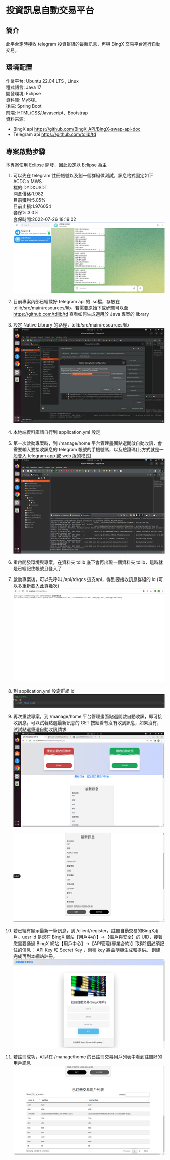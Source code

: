 # 投資訊息自動交易平台

## 簡介
此平台定時接收 telegram 投資群組的最新訊息，再與 BingX 交易平台進行自動交易。

## 環境配置
作業平台: Ubuntu 22.04 LTS , Linux
<br>
程式語言: Java 17
<br>
開發環境: Eclipse
<br>
資料庫: MySQL
<br>
後端: Spring Boot
<br>
前端: HTML/CSS/Javascript、Bootstrap
<br>
資料來源:
- BingX api https://github.com/BingX-API/BingX-swap-api-doc
- Telegram api https://github.com/tdlib/td

## 專案啟動步驟
本專案使用 Eclipse 開發，因此設定以 Eclipse 為主
1. 可以先在 telegram 註冊帳號以及創一個群組做測試，訊息格式固定如下<br>
ACDC x MWS<br>
標的:DYDXUSDT<br>
開倉價格:1.982<br>
目前獲利:5.05%<br>
目前止損:1.976054<br>
套保%:3.0%<br>
套保時間:2022-07-26 18:19:02<br>
<img src="https://github.com/jaylee840831/auto_invest/blob/master/image/telegram%E8%A8%8A%E6%81%AF.png"/> <p>
2. 目前專案內部已經載好 telegram api 的 .so檔，存放在tdlib/src/main/resources/lib，若需要原始下載步驟可以至 https://github.com/tdlib/td 查看如何生成適用於 Java 專案的 library <p>
3. 設定 Native Library 的路徑，tdlib/src/main/resources/lib
<img src="https://github.com/jaylee840831/auto_invest/blob/master/image/tdlib%E8%B7%AF%E5%BE%91.png" /> <p>
4. 本地端資料庫請自行到 application.yml 設定 <p>
5. 第一次啟動專案時，到 /manage/home 平台管理畫面點選開啟自動收訊，會需要輸入要接收訊息的 telegram 帳號的手機號碼，以及驗證碼(此方式就是一般登入 telegram app 或 web 版的模式)
<img src="https://github.com/jaylee840831/auto_invest/blob/master/image/%E7%99%BB%E5%85%A5telegram.png" /> <p>
6. 重啟開發環境與專案，在資料夾 tdlib 底下會再出現一個資料夾 tdlib，這時就是已經記住帳號且登入了 <p>
7. 啟動專案後，可以先呼叫 /api/td/gcs 這支api，得到要接收訊息群組的 id (可以多重新載入此頁幾次)
<img src="https://github.com/jaylee840831/auto_invest/blob/master/image/%E5%8F%96%E5%BE%97room%20code.png" /> <p>
8. 到 application.yml 設定群組 id
<img src="https://github.com/jaylee840831/auto_invest/blob/master/image/roomcode.png" /> <p>
9. 再次重啟專案，到 /manage/home 平台管理畫面點選開啟自動收訊，即可接收訊息。可以試著點選最新訊息的 GET 按鈕看有沒有收到訊息，如果沒有，試試點選重送自動收訊請求
<img src="https://github.com/jaylee840831/auto_invest/blob/master/image/%E8%87%AA%E5%8B%95%E4%BA%A4%E6%98%93%E5%B9%B3%E5%8F%B0%E7%AE%A1%E7%90%86%E8%80%85%E7%95%AB%E9%9D%A2.png" /> <p>
<img src="https://github.com/jaylee840831/auto_invest/blob/master/image/%E6%9C%80%E6%96%B0%E8%A8%8A%E6%81%AF.png" /> <p>
10. 若已經有顯示最新一筆訊息，到 /client/register，註冊自動交易的BingX用戶。uesr id 是您在 BingX 網站【用戶中心】->【帳戶與安全】的 UID，接著您需要通過 BingX 網站【用戶中心】->【API管理(專業合約)】取得2個必須記住的信息： API Key 和 Secret Key ，兩種 key 將由隨機生成和提供。 創建完成再到本網站註冊。
<img src="https://github.com/jaylee840831/auto_invest/blob/master/image/%E8%A8%BB%E5%86%8A%E4%BA%A4%E6%98%93.png" /> <p>
11. 若註冊成功，可以在 /manage/home 的已註冊交易用戶列表中看到註冊好的用戶訊息
<img src="https://github.com/jaylee840831/auto_invest/blob/master/image/%E8%A8%BB%E5%86%8A%E4%BA%A4%E6%98%93%E5%88%97%E8%A1%A8.png" /> <p>

